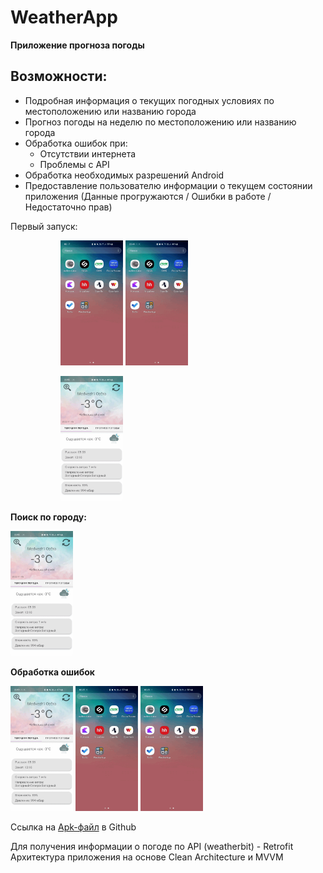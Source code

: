 # WeatherApp

**Приложение прогноза погоды**

## Возможности:

- Подробная информация о текущих погодных условиях по местоположению или названию города
- Прогноз погоды на неделю по местоположению или названию города
- Обработка ошибок при:
  * Отсутствии интернета
  * Проблемы с API
- Обработка необходимых разрешений Android
- Предоставление пользователю информации о текущем состоянии приложения (Данные прогружаются /
  Ошибки в работе / Недостаточно прав)

Первый запуск:

<figure>
 <figure>
     <div>
     <img src="https://github.com/DMerzlyakov/WeatherApp/blob/main/Gifs/FirstStart.gif" width="100" height="200"/>
     <img src="https://github.com/DMerzlyakov/WeatherApp/blob/main/Gifs/SecondStart.gif" width="100" height="200"/>
  </div>
  </figure>
 <figure>
      <div>
    <img src="https://github.com/DMerzlyakov/WeatherApp/blob/main/Gifs/ChooseCity.gif" width="100" height="200"/>
    </div>
  </figure>
</figure>

**Поиск по городу:**
<div>
  <img src="https://github.com/DMerzlyakov/WeatherApp/blob/main/Gifs/ChooseCity.gif" width="100" height="200"/>
</div>

**Обработка ошибок**

<div id="badges">
  <img src="https://github.com/DMerzlyakov/WeatherApp/blob/main/Gifs/ErrorInternet.gif" width="100" height="200"/>
  <img src="https://github.com/DMerzlyakov/WeatherApp/blob/main/Gifs/ErrorInternet2.gif" width="100" height="200"/>
  <img src=" https://github.com/DMerzlyakov/WeatherApp/blob/main/Gifs/ApiError.gif" width="100" height="200"/>
</div>

Ссылка на [Apk-файл](https://github.com/DMerzlyakov/WeatherApp/blob/main/WeatherApp.apk) в Github

Для получения информации о погоде по API (weatherbit) - Retrofit Архитектура приложения на основе
Clean Architecture и MVVM


  
